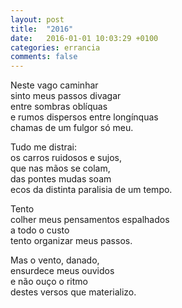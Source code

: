 ```yaml
---
layout: post
title:  "2016"
date:   2016-01-01 10:03:29 +0100
categories: errancia
comments: false
---
```

Neste vago caminhar  
sinto meus passos divagar  
entre sombras oblíquas  
e rumos dispersos entre longínquas  
chamas de um fulgor só meu.  

Tudo me distrai:  
os carros ruidosos e sujos,  
que nas mãos se colam,  
das pontes mudas soam  
ecos da distinta paralisia de um tempo.  

Tento  
colher meus pensamentos espalhados  
a todo o custo  
tento organizar meus passos.  

Mas o vento, danado,  
ensurdece meus ouvidos  
e não ouço o ritmo  
destes versos que materializo.  
